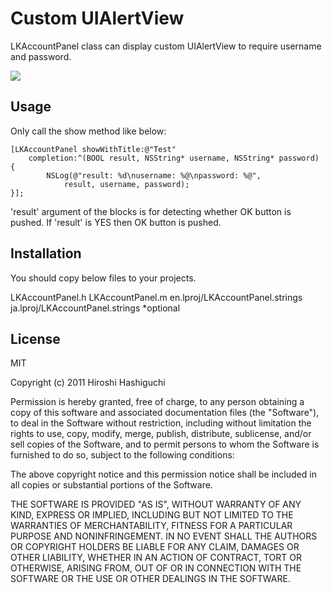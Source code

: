 Custom UIAlertView
====================

LKAccountPanel class can display custom UIAlertView to require username and password.

![](raw/master/documents/LKAccountPanel-1.jpg)

Usage
-----

Only call the show method like below:

	[LKAccountPanel showWithTitle:@"Test"
		completion:^(BOOL result, NSString* username, NSString* password) {
			NSLog(@"result: %d\nusername: %@\npassword: %@",
				result, username, password);
	}];

'result' argument of the blocks is for detecting whether OK button is pushed. If 'result' is YES then OK button is pushed.


Installation
-----------

You should copy below files to your projects.

 LKAccountPanel.h
 LKAccountPanel.m
 en.lproj/LKAccountPanel.strings
 ja.lproj/LKAccountPanel.strings	*optional



License
-------
MIT

Copyright (c) 2011 Hiroshi Hashiguchi

Permission is hereby granted, free of charge, to any person obtaining a copy
of this software and associated documentation files (the "Software"), to deal
in the Software without restriction, including without limitation the rights
to use, copy, modify, merge, publish, distribute, sublicense, and/or sell
copies of the Software, and to permit persons to whom the Software is
furnished to do so, subject to the following conditions:

The above copyright notice and this permission notice shall be included in
all copies or substantial portions of the Software.

THE SOFTWARE IS PROVIDED "AS IS", WITHOUT WARRANTY OF ANY KIND, EXPRESS OR
IMPLIED, INCLUDING BUT NOT LIMITED TO THE WARRANTIES OF MERCHANTABILITY,
FITNESS FOR A PARTICULAR PURPOSE AND NONINFRINGEMENT. IN NO EVENT SHALL THE
AUTHORS OR COPYRIGHT HOLDERS BE LIABLE FOR ANY CLAIM, DAMAGES OR OTHER
LIABILITY, WHETHER IN AN ACTION OF CONTRACT, TORT OR OTHERWISE, ARISING FROM,
OUT OF OR IN CONNECTION WITH THE SOFTWARE OR THE USE OR OTHER DEALINGS IN
THE SOFTWARE.

